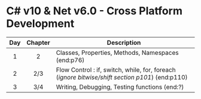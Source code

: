 # C# v10 & Net v6.0 - Cross Platform Development

| Day | Chapter | Description |
| :-: | :-----:| ----------- |
| 1   | 2      | Classes, Properties, Methods, Namespaces (end:p76) |
| 2   | 2/3    | Flow Control : if, switch, while, for, foreach (*ignore bitwise/shift section p101*) (end:p110) |
| 3   | 3/4    | Writing, Debugging, Testing functions (end:?) |